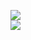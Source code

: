 [![](https://img.shields.io/badge/Made%20With-Github%20Spray-lightgrey.svg?style=for-the-badge&logo=github)](https://github.com/Annihil/github-spray#6579)  
[![](https://i.imgur.com/2DrTn0Z.gif)](https://github.com/Annihil/github-spray)